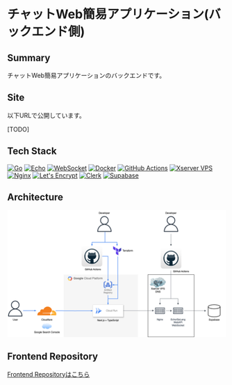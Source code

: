 # チャットWeb簡易アプリケーション(バックエンド側)

## Summary

チャットWeb簡易アプリケーションのバックエンドです。

## Site

以下URLで公開しています。

[TODO]

## Tech Stack

[![Go](https://img.shields.io/badge/Go-1.23.6-00ADD8?style=flat-square&logo=go&logoColor=white)](https://go.dev/)
[![Echo](https://img.shields.io/badge/-Echo-000000?style=flat-square&logo=echo&logoColor=white)](https://echo.labstack.com/)
[![WebSocket](https://img.shields.io/badge/-WebSocket-000000?style=flat-square&logo=websocket&logoColor=white)](https://developer.mozilla.org/ja/docs/Web/API/WebSocket)
[![Docker](https://img.shields.io/badge/-Docker-2496ED?style=flat-square&logo=docker&logoColor=white)](https://www.docker.com/)
[![GitHub Actions](https://img.shields.io/badge/-GitHub%20Actions-2088FF?style=flat-square&logo=github-actions&logoColor=white)](https://github.com/features/actions)
[![Xserver VPS](https://img.shields.io/badge/-Xserver%20VPS-000000?style=flat-square&logo=xserver&logoColor=white)](https://www.xserver.ne.jp/)
[![Nginx](https://img.shields.io/badge/-Nginx-000000?style=flat-square&logo=nginx&logoColor=white)](https://nginx.org/)
[![Let's Encrypt](https://img.shields.io/badge/-Let's%20Encrypt-000000?style=flat-square&logo=letsencrypt&logoColor=white)](https://letsencrypt.org/)
[![Clerk](https://img.shields.io/badge/-Clerk-000000?style=flat-square&logo=clerk&logoColor=white)](https://clerk.com/)
[![Supabase](https://img.shields.io/badge/-Supabase-000000?style=flat-square&logo=supabase&logoColor=white)](https://supabase.com/)

## Architecture

![Architecture](./architecture/architecture.drawio.png)

## Frontend Repository

[Frontend Repositoryはこちら](https://github.com/kojikawazu/nextjs-echo-chat-web-app)
